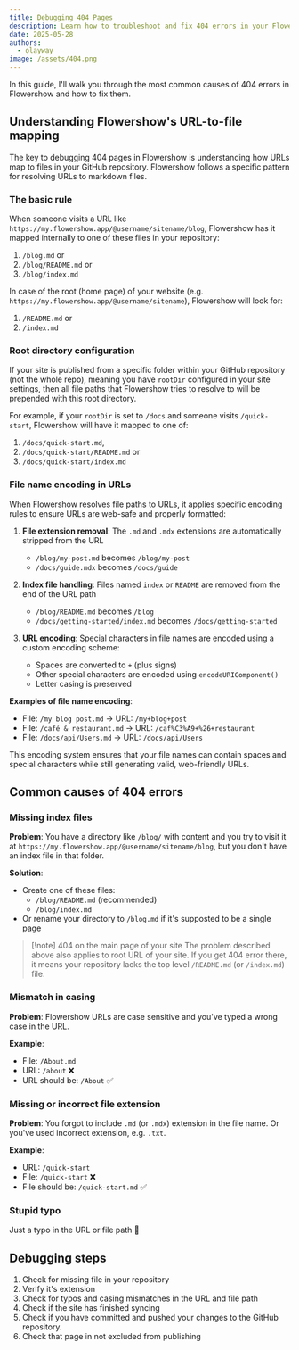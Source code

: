 ```yaml
---
title: Debugging 404 Pages
description: Learn how to troubleshoot and fix 404 errors in your Flowershow site by understanding the URL-to-file mapping system and common causes of missing pages.
date: 2025-05-28
authors:
  - olayway
image: /assets/404.png
---
```


In this guide, I'll walk you through the most common causes of 404 errors in Flowershow and how to fix them.

## Understanding Flowershow's URL-to-file mapping

The key to debugging 404 pages in Flowershow is understanding how URLs map to files in your GitHub repository. Flowershow follows a specific pattern for resolving URLs to markdown files.

### The basic rule

When someone visits a URL like `https://my.flowershow.app/@username/sitename/blog`, Flowershow has it mapped internally to one of these files in your repository:

1. `/blog.md` or
2. `/blog/README.md` or
3. `/blog/index.md` 

In case of the root (home page) of your website (e.g. `https://my.flowershow.app/@username/sitename`), Flowershow will look for:
1. `/README.md` or
2. `/index.md`

### Root directory configuration

If your site is published from a specific folder within your GitHub repository (not the whole repo), meaning you have `rootDir` configured in your site settings, then all file paths that Flowershow tries to resolve to will be prepended with this root directory.

For example, if your `rootDir` is set to `/docs` and someone visits `/quick-start`, Flowershow will have it mapped to one of:
1. `/docs/quick-start.md`,
2. `/docs/quick-start/README.md` or
3. `/docs/quick-start/index.md`

### File name encoding in URLs

When Flowershow resolves file paths to URLs, it applies specific encoding rules to ensure URLs are web-safe and properly formatted:

1. **File extension removal**: The `.md` and `.mdx` extensions are automatically stripped from the URL
   - `/blog/my-post.md` becomes `/blog/my-post`
   - `/docs/guide.mdx` becomes `/docs/guide`

2. **Index file handling**: Files named `index` or `README` are removed from the end of the URL path
   - `/blog/README.md` becomes `/blog`
   - `/docs/getting-started/index.md` becomes `/docs/getting-started`

3. **URL encoding**: Special characters in file names are encoded using a custom encoding scheme:
   - Spaces are converted to `+` (plus signs)
   - Other special characters are encoded using `encodeURIComponent()`
   - Letter casing is preserved

**Examples of file name encoding**:
- File: `/my blog post.md` → URL: `/my+blog+post`
- File: `/café & restaurant.md` → URL: `/caf%C3%A9+%26+restaurant`
- File: `/docs/api/Users.md` → URL: `/docs/api/Users`

This encoding system ensures that your file names can contain spaces and special characters while still generating valid, web-friendly URLs.

## Common causes of 404 errors

### Missing index files

**Problem**: You have a directory like `/blog/` with content and you try to visit it at `https://my.flowershow.app/@username/sitename/blog`, but you don't have an index file in that folder.

**Solution**:
- Create one of these files:
  - `/blog/README.md` (recommended)
  - `/blog/index.md`
- Or rename your directory to `/blog.md` if it's supposted to be a single page

> [!note] 404 on the main page of your site
> The problem described above also applies to root URL of your site. If you get 404 error there, it means your repository lacks the top level `/README.md` (or `/index.md`) file.

### Mismatch in casing

**Problem**: Flowershow URLs are case sensitive and you've typed a wrong case in the URL.

**Example**:
- File: `/About.md`
- URL: `/about` ❌
- URL should be: `/About` ✅

### Missing or incorrect file extension

**Problem**: You forgot to include `.md` (or `.mdx`) extension in the file name. Or you've used incorrect extension, e.g. `.txt`.

**Example**:
- URL: `/quick-start`
- File: `/quick-start` ❌
- File should be: `/quick-start.md` ✅

### Stupid typo

Just a typo in the URL or file path 🐛

## Debugging steps

1. Check for missing file in your repository
2. Verify it's extension
3. Check for typos and casing mismatches in the URL and file path
4. Check if the site has finished syncing
5. Check if you have committed and pushed your changes to the GitHub repository.
6. Check that page in not excluded from publishing
